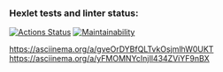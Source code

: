 ### Hexlet tests and linter status:
[![Actions Status](https://github.com/VladStesh/frontend-project-44/actions/workflows/hexlet-check.yml/badge.svg)](https://github.com/VladStesh/frontend-project-44/actions)
[![Maintainability](https://api.codeclimate.com/v1/badges/7bdba147bb87c9f48ca1/maintainability)](https://codeclimate.com/github/VladStesh/frontend-project-44/maintainability)


https://asciinema.org/a/gveOrDYBfQLTvkOsjmlhW0UKT
https://asciinema.org/a/yFMOMNYcInjIl434ZViYF9nBX
